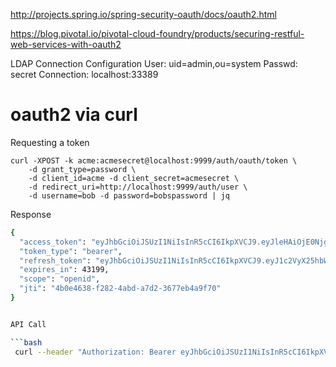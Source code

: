 http://projects.spring.io/spring-security-oauth/docs/oauth2.html    


https://blog.pivotal.io/pivotal-cloud-foundry/products/securing-restful-web-services-with-oauth2




LDAP Connection Configuration
User: uid=admin,ou=system
Passwd: secret
Connection: localhost:33389

# oauth2 via curl

Requesting a token
```
curl -XPOST -k acme:acmesecret@localhost:9999/auth/oauth/token \
    -d grant_type=password \ 
    -d client_id=acme -d client_secret=acmesecret \
    -d redirect_uri=http://localhost:9999/auth/user \ 
    -d username=bob -d password=bobspassword | jq

```

Response

```bash
{
  "access_token": "eyJhbGciOiJSUzI1NiIsInR5cCI6IkpXVCJ9.eyJleHAiOjE0Njg4MDc2MjQsInVzZXJfbmFtZSI6ImJvYiIsImF1dGhvcml0aWVzIjpbIlJPTEVfREVWRUxPUEVSUyJdLCJqdGkiOiI0YjBlNDYzOC1mMjgyLTRhYmQtYTdkMi0zNjc3ZWI0YTlmNzAiLCJjbGllbnRfaWQiOiJhY21lIiwic2NvcGUiOlsib3BlbmlkIl19.boNdBPxWNK-S3NSLLU6k6eaIKeNA0kN4VpAwF9-NcsOps9ItNPWQUrmPuBFnRzD0EL8UENkraD3zsVxn4E5mtn0zrm7rqUMqBYyFpV1SNN_Qj8KdU22pwUYuvyztQC8uD3bfCjYaeHtwKLSINw8Lj_K92ikr5RVQGMS4MFnywkhf563mmccWPdMNH7-Iq2MUkunkSf6xUCmFB7qtCfZhuAED7AtCmNYlUpolrlvaNvRg-Bq2lvhdPkLUXu94E6z7Mkg-o7E2_6nknQuju2AuEIPY5qZ31M3iETSO-3-EHxIZwJbRwTUuuBNT2GLPWUkwNSjDnVq1Xf9XAK3i7K1TPA",
  "token_type": "bearer",
  "refresh_token": "eyJhbGciOiJSUzI1NiIsInR5cCI6IkpXVCJ9.eyJ1c2VyX25hbWUiOiJib2IiLCJzY29wZSI6WyJvcGVuaWQiXSwiYXRpIjoiNGIwZTQ2MzgtZjI4Mi00YWJkLWE3ZDItMzY3N2ViNGE5ZjcwIiwiZXhwIjoxNDcxMzU2NDI0LCJhdXRob3JpdGllcyI6WyJST0xFX0RFVkVMT1BFUlMiXSwianRpIjoiMWQ1ZDllYmMtYTUzNS00NDA2LWEwOTItYjU5NTg0YTI4NjZkIiwiY2xpZW50X2lkIjoiYWNtZSJ9.aZp7v-dGq0_MC9cRwiQ9R4alV_Hq2bwTtzPoOhltIiM58QH_TTYU60_1hRFPoIsH5LQ_KdehQ7-7FWE9RBkacwilf0imhYQ6Wq8IwG4GMY74UUihTPidlBPLoC6USXuPS3ZhXm7kZz8lkRVF-AzC0qf5O2Qi8XVrEtRS7EJZwdTlPl_NoOdH-ZK5qYKqy9c395flsnX8JaNtKMmRPmyR_QnNT-UVxgkPSMHL8k0Cg1pk1c0kSYOdtG3mhOJkxrVp--PaKE41cbQ2y45KbDB5JhPnhEoW7f5xV1sDI5hnk1drrNN8-uM4j3-sqhGsSAQIHE7hCS29YjO6-qq-O43UuQ",
  "expires_in": 43199,
  "scope": "openid",
  "jti": "4b0e4638-f282-4abd-a7d2-3677eb4a9f70"
}


API Call

```bash
 curl --header "Authorization: Bearer eyJhbGciOiJSUzI1NiIsInR5cCI6IkpXVCJ9.eyJleHAiOjE0Njg4MDc2MjQsInVzZXJfbmFtZSI6ImJvYiIsImF1dGhvcml0aWVzIjpbIlJPTEVfREVWRUxPUEVSUyJdLCJqdGkiOiI0YjBlNDYzOC1mMjgyLTRhYmQtYTdkMi0zNjc3ZWI0YTlmNzAiLCJjbGllbnRfaWQiOiJhY21lIiwic2NvcGUiOlsib3BlbmlkIl19.boNdBPxWNK-S3NSLLU6k6eaIKeNA0kN4VpAwF9-NcsOps9ItNPWQUrmPuBFnRzD0EL8UENkraD3zsVxn4E5mtn0zrm7rqUMqBYyFpV1SNN_Qj8KdU22pwUYuvyztQC8uD3bfCjYaeHtwKLSINw8Lj_K92ikr5RVQGMS4MFnywkhf563mmccWPdMNH7-Iq2MUkunkSf6xUCmFB7qtCfZhuAED7AtCmNYlUpolrlvaNvRg-Bq2lvhdPkLUXu94E6z7Mkg-o7E2_6nknQuju2AuEIPY5qZ31M3iETSO-3-EHxIZwJbRwTUuuBNT2GLPWUkwNSjDnVq1Xf9XAK3i7K1TPA" http://localhost:9000/surveys
 
 ```



 
